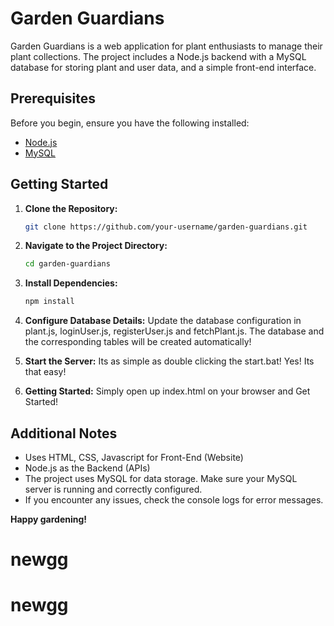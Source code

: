 # Garden Guardians

Garden Guardians is a web application for plant enthusiasts to manage their plant collections. The project includes a Node.js backend with a MySQL database for storing plant and user data, and a simple front-end interface.

## Prerequisites

Before you begin, ensure you have the following installed:

- [Node.js](https://nodejs.org/)
- [MySQL](https://www.mysql.com/)

## Getting Started

1. **Clone the Repository:**

   ```bash
   git clone https://github.com/your-username/garden-guardians.git

2. **Navigate to the Project Directory:**
   ```bash
   cd garden-guardians

3. **Install Dependencies:**
   ```bash
   npm install
   
4. **Configure Database Details:**
   Update the database configuration in plant.js, loginUser.js, registerUser.js and fetchPlant.js. The database and the corresponding tables will be created automatically!

5. **Start the Server:**
   Its as simple as double clicking the start.bat!
   Yes! Its that easy!

6. **Getting Started:**
   Simply open up index.html on your browser and Get Started!

## Additional Notes
- Uses HTML, CSS, Javascript for Front-End (Website)
- Node.js as the Backend (APIs)
- The project uses MySQL for data storage. Make sure your MySQL server is running and correctly configured.
- If you encounter any issues, check the console logs for error messages.

**Happy gardening!**
# newgg
# newgg
